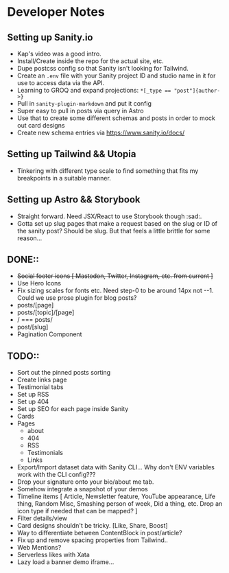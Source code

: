 # Developer Notes

## Setting up Sanity.io
- Kap's video was a good intro.
- Install/Create inside the repo for the actual site, etc.
- Dupe postcss config so that Sanity isn't looking for Tailwind.
- Create an `.env` file with your Sanity project ID and studio name in it for use to access data via the API.
- Learning to GROQ and expand projections: `*[_type == "post"]{author->}`
- Pull in `sanity-plugin-markdown` and put it config
- Super easy to pull in posts via query in Astro
- Use that to create some different schemas and posts in order to mock out card designs
- Create new schema entries via https://www.sanity.io/docs/

## Setting up Tailwind && Utopia
- Tinkering with different type scale to find something that fits my breakpoints in a suitable manner.

## Setting up Astro && Storybook
- Straight forward. Need JSX/React to use Storybook though :sad:.
- Gotta set up slug pages that make a request based on the slug or ID of the sanity post? Should be slug. But that feels a little brittle for some reason...

## DONE::
- ~~Social footer icons [ Mastodon, Twitter, Instagram, etc. from current ]~~
- Use Hero Icons
- Fix sizing scales for fonts etc. Need step-0 to be around 14px not --1. Could we use prose plugin for blog posts?
- posts/[page]
- posts/[topic]/[page]
- / === posts/
- post/[slug]
- Pagination Component

## TODO::
- Sort out the pinned posts sorting
- Create links page
- Testimonial tabs
- Set up RSS
- Set up 404
- Set up SEO for each page inside Sanity
- Cards
- Pages
  - about
  - 404
  - RSS
  - Testimonials
  - Links
- Export/Import dataset data with Sanity CLI... Why don't ENV variables work with the CLI config???
- Drop your signature onto your bio/about me tab.
- Somehow integrate a snapshot of your demos
- Timeline items [ Article, Newsletter feature, YouTube appearance, Life thing, Random Misc, Smashing person of week, Did a thing, etc. Drop an icon type if needed that can be mapped? ]
- Filter details/view
- Card designs shouldn't be tricky. [Like, Share, Boost]
- Way to differentiate between ContentBlock in post/article?
- Fix up and remove spacing properties from Tailwind..
- Web Mentions?
- Serverless likes with Xata
- Lazy load a banner demo iframe...